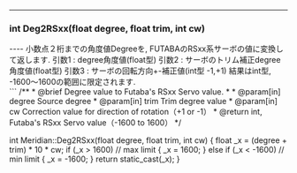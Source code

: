 ----  
<h3>int Deg2RSxx(float degree, float trim, int cw)</h3>
----  
小数点２桁までの角度値Degreeを, FUTABAのRSxx系サーボの値に変換して返します.   
引数1 : degree角度値(float型)  
引数2 : サーボのトリム補正degree角度値(float型)  
引数3 : サーボの回転方向+-補正値(int型 -1,+1)  
結果はint型, -1600〜1600の範囲に限定されます.   
　　
<br>  
```  
/**
 * @brief Degree value to Futaba's RSxx Servo value.
 *
 * @param[in] degree Source degree
 * @param[in] trim Trim degree value
 * @param[in] cw Correction value for direction of rotation（+1 or -1）
 * @return int, Futaba's RSxx Servo value（-1600 to 1600）
 */
  
int Meridian::Deg2RSxx(float degree, float trim, int cw)
{
    float _x = (degree + trim) * 10 * cw; 
    if (_x > 1600)                        // max limit
    {
        _x = 1600;
    }
    else if (_x < -1600) // min limit
    {
        _x = -1600;
    }
    return static_cast<int>(_x);
}
```